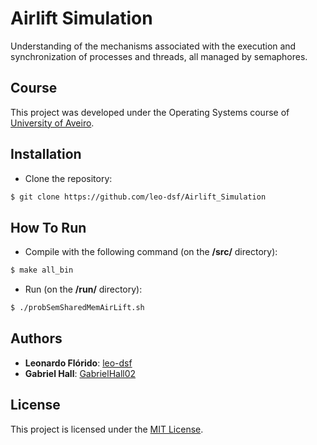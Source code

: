# Airlift Simulation
Understanding of the mechanisms associated with the execution and synchronization of processes and threads, all managed by semaphores.

## Course
This project was developed under the Operating Systems course of [University of Aveiro](https://www.ua.pt/).

## Installation
* Clone the repository:
```bash
$ git clone https://github.com/leo-dsf/Airlift_Simulation
```

## How To Run
* Compile with the following command (on the **/src/** directory):
```bash
$ make all_bin
```

* Run (on the **/run/** directory):
```bash
$ ./probSemSharedMemAirLift.sh
```

## Authors
* **Leonardo Flórido**: [leo-dsf](https://github.com/leo-dsf)
* **Gabriel Hall**: [GabrielHall02](https://github.com/GabrielHall02)

## License
This project is licensed under the [MIT License](LICENSE).
